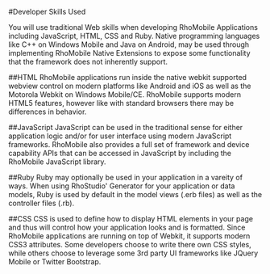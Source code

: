 #Developer Skills Used

You will use traditional Web skills when developing RhoMobile Applications including JavaScript, HTML, CSS and Ruby. Native programming languages like C++ on Windows Mobile and Java on Android, may be used through implementing RhoMobile Native Extensions to expose some functionality that the framework does not inherently support.


##HTML
RhoMobile applications run inside the native webkit supported webview control on modern platforms like Android and iOS as well as the Motorola Webkit on Windows Mobile/CE. RhoMobile supports modern HTML5 features, however like with standard browsers there may be differences in behavior.

##JavaScript
JavaScript can be used in the traditional sense for either application logic and/or for user interface using modern JavaScript frameworks. RhoMobile also provides a full set of framework and device capability APIs that can be accessed in JavaScript by including the RhoMobile JavaScript library.

##Ruby
Ruby may optionally be used in your application in a vareity of ways. When using RhoStudio' Generator for your application or data models, Ruby is used by default in the model views (.erb files) as well as the controller files (.rb).

##CSS
CSS is used to define how to display HTML elements in your page and thus will control how your application looks and is formatted. Since RhoMobile applications are running on top of Webkit, it supports modern CSS3 attributes. Some developers choose to write there own CSS styles, while others choose to leverage some 3rd party UI frameworks like JQuery Mobile or Twitter Bootstrap.